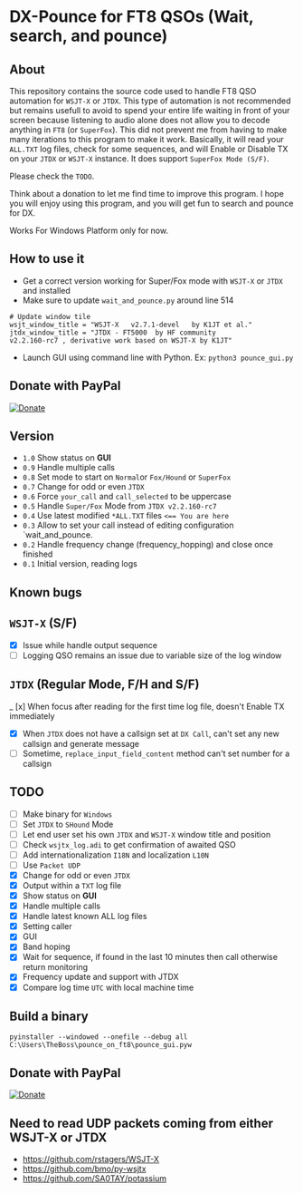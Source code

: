 # DX-Pounce for FT8 QSOs (Wait, search, and pounce)

## About

This repository contains the source code used to handle FT8 QSO automation for `WSJT-X` or `JTDX`. This type of automation is not recommended but remains usefull to avoid to spend your entire life waiting in front of your screen because listening to audio alone does not allow you to decode anything in `FT8` (or `SuperFox`). This did not prevent me from having to make many iterations to this program to make it work. Basically, it will read your `ALL.TXT` log files, check for some sequences, and will Enable or Disable TX on your `JTDX` or `WSJT-X` instance. It does support `SuperFox Mode (S/F)`.

Please check the `TODO`.

Think about a donation to let me find time to improve this program. I hope you will enjoy using this program, and you will get fun to search and pounce for DX. 

Works For Windows Platform only for now.

## How to use it

- Get a correct version working for Super/Fox mode with `WSJT-X` or `JTDX` and installed
- Make sure to update `wait_and_pounce.py` around line 514
```
# Update window tile
wsjt_window_title = "WSJT-X   v2.7.1-devel   by K1JT et al."
jtdx_window_title = "JTDX - FT5000  by HF community                                         v2.2.160-rc7 , derivative work based on WSJT-X by K1JT"
```
- Launch GUI using command line with Python. Ex: `python3 pounce_gui.py`

## Donate with PayPal

[![Donate](https://img.shields.io/badge/Donate-PayPal-green.svg)](https://www.paypal.com/cgi-bin/webscr?cmd=_s-xclick&hosted_button_id=R4HK9ZTUPYHSL)

## Version

- `1.0` Show status on __GUI__
- `0.9` Handle multiple calls
- `0.8` Set mode to start on `Normal`or `Fox/Hound` or `SuperFox`
- `0.7` Change for odd or even `JTDX`
- `0.6` Force `your_call` and `call_selected` to be uppercase
- `0.5` Handle `Super/Fox` Mode from `JTDX v2.2.160-rc7`
- `0.4` Use latest modified `*ALL.TXT` files `<== You are here`
- `0.3` Allow to set your call instead of editing configuration `wait_and_pounce.
- `0.2` Handle frequency change (frequency_hopping) and close once finished
- `0.1` Initial version, reading logs

## Known bugs

## `WSJT-X` (S/F)
- [x] Issue while handle output sequence
- [ ] Logging QSO remains an issue due to variable size of the log window

## `JTDX` (Regular Mode, F/H and S/F)
_ [x] When focus after reading for the first time log file, doesn't Enable TX immediately
- [x] When `JTDX` does not have a callsign set at `DX Call`, can't set any new callsign and generate message
- [ ] Sometime, `replace_input_field_content` method can't set number for a callsign

## TODO

- [ ] Make binary for `Windows`
- [ ] Set `JTDX` to `SHound` Mode
- [ ] Let end user set his own `JTDX` and `WSJT-X` window title and position
- [ ] Check `wsjtx_log.adi` to get confirmation of awaited QSO
- [ ] Add internationalization `I18N` and localization `L10N`
- [ ] Use `Packet UDP`
- [x] Change for odd or even `JTDX`
- [x] Output within a `TXT` log file
- [x] Show status on __GUI__
- [x] Handle multiple calls
- [x] Handle latest known ALL log files
- [x] Setting caller
- [x] GUI
- [x] Band hoping 
- [x] Wait for sequence, if found in the last 10 minutes then call otherwise return monitoring
- [x] Frequency update and support with JTDX
- [x] Compare log time `UTC` with local machine time

## Build a binary

```pyinstaller --windowed --onefile --debug all C:\Users\TheBoss\pounce_on_ft8\pounce_gui.pyw```

## Donate with PayPal

[![Donate](https://img.shields.io/badge/Donate-PayPal-green.svg)](https://www.paypal.com/cgi-bin/webscr?cmd=_s-xclick&hosted_button_id=R4HK9ZTUPYHSL)

## Need to read UDP packets coming from either WSJT-X or JTDX

- https://github.com/rstagers/WSJT-X
- https://github.com/bmo/py-wsjtx
- https://github.com/SA0TAY/potassium